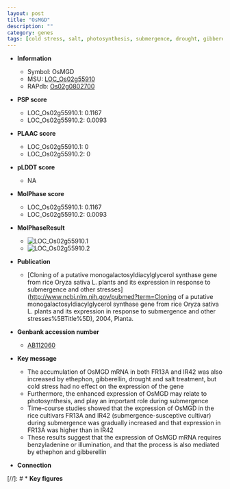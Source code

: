 ```yaml
---
layout: post
title: "OsMGD"
description: ""
category: genes
tags: [cold stress, salt, photosynthesis, submergence, drought, gibberellin]
---
```


* **Information**  
    + Symbol: OsMGD  
    + MSU: [LOC_Os02g55910](http://rice.plantbiology.msu.edu/cgi-bin/ORF_infopage.cgi?orf=LOC_Os02g55910)  
    + RAPdb: [Os02g0802700](http://rapdb.dna.affrc.go.jp/viewer/gbrowse_details/irgsp1?name=Os02g0802700)  

* **PSP score**  
    + LOC_Os02g55910.1: 0.1167 
    + LOC_Os02g55910.2: 0.0093 

* **PLAAC score**  
    + LOC_Os02g55910.1: 0 
    + LOC_Os02g55910.2: 0 

* **pLDDT score**
    + NA


* **MolPhase score**
    + LOC_Os02g55910.1: 0.1167
    + LOC_Os02g55910.2: 0.0093

* **MolPhaseResult**
    + ![LOC_Os02g55910.1](https://ricepsp.github.io/pictures/LOC_Os02g/LOC_Os02g55910.1.png)
    + ![LOC_Os02g55910.2](https://ricepsp.github.io/pictures/LOC_Os02g/LOC_Os02g55910.2.png)

* **Publication**  
    + [Cloning of a putative monogalactosyldiacylglycerol synthase gene from rice Oryza sativa L. plants and its expression in response to submergence and other stresses](http://www.ncbi.nlm.nih.gov/pubmed?term=Cloning of a putative monogalactosyldiacylglycerol synthase gene from rice Oryza sativa L. plants and its expression in response to submergence and other stresses%5BTitle%5D), 2004, Planta.

* **Genbank accession number**  
    + [AB112060](http://www.ncbi.nlm.nih.gov/nuccore/AB112060)

* **Key message**  
    + The accumulation of OsMGD mRNA in both FR13A and IR42 was also increased by ethephon, gibberellin, drought and salt treatment, but cold stress had no effect on the expression of the gene
    + Furthermore, the enhanced expression of OsMGD may relate to photosynthesis, and play an important role during submergence
    + Time-course studies showed that the expression of OsMGD in the rice cultivars FR13A and IR42 (submergence-susceptive cultivar) during submergence was gradually increased and that expression in FR13A was higher than in IR42
    + These results suggest that the expression of OsMGD mRNA requires benzyladenine or illumination, and that the process is also mediated by ethephon and gibberellin

* **Connection**  

[//]: # * **Key figures**  


